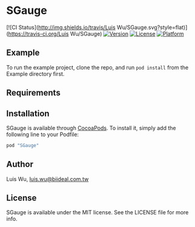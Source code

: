 # SGauge

[![CI Status](http://img.shields.io/travis/Luis Wu/SGauge.svg?style=flat)](https://travis-ci.org/Luis Wu/SGauge)
[![Version](https://img.shields.io/cocoapods/v/SGauge.svg?style=flat)](http://cocoapods.org/pods/SGauge)
[![License](https://img.shields.io/cocoapods/l/SGauge.svg?style=flat)](http://cocoapods.org/pods/SGauge)
[![Platform](https://img.shields.io/cocoapods/p/SGauge.svg?style=flat)](http://cocoapods.org/pods/SGauge)

## Example

To run the example project, clone the repo, and run `pod install` from the Example directory first.

## Requirements

## Installation

SGauge is available through [CocoaPods](http://cocoapods.org). To install
it, simply add the following line to your Podfile:

```ruby
pod "SGauge"
```

## Author

Luis Wu, luis.wu@biideal.com.tw

## License

SGauge is available under the MIT license. See the LICENSE file for more info.
